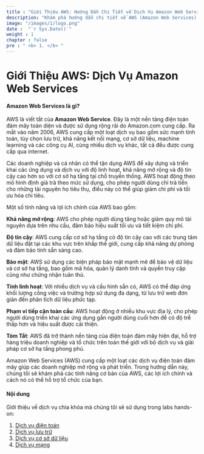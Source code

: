 ```yaml
---
title : "Giới Thiệu AWS: Hướng Dẫn Chi Tiết về Dịch Vụ Amazon Web Services"
description: "Khám phá hướng dẫn chi tiết về AWS (Amazon Web Services). Tìm hiểu các tính năng, lợi ích và cách dịch vụ này có thể thay đổi trải nghiệm điện toán đám mây của bạn."
image: "/images/1/logo.png"
date :  "`r Sys.Date()`" 
weight : 1
chapter : false
pre : " <b> 1. </b> "
---
```


# Giới Thiệu AWS: Dịch Vụ Amazon Web Services

#### Amazon Web Services là gì?
AWS là viết tắt của **Amazon Web Service**. Đây là một nền tảng điện toán đám mây toàn diện và được sử dụng rộng rãi do Amazon.com cung cấp. Ra mắt vào năm 2006, AWS cung cấp một loạt dịch vụ bao gồm sức mạnh tính toán, tùy chọn lưu trữ, khả năng kết nối mạng, cơ sở dữ liệu, machine learning và các công cụ AI, cùng nhiều dịch vụ khác, tất cả đều được cung cấp qua internet.

Các doanh nghiệp và cá nhân có thể tận dụng AWS để xây dựng và triển khai các ứng dụng và dịch vụ với độ linh hoạt, khả năng mở rộng và độ tin cậy cao hơn so với cơ sở hạ tầng tại chỗ truyền thống. AWS hoạt động theo mô hình định giá trả theo mức sử dụng, cho phép người dùng chỉ trả tiền cho những tài nguyên họ tiêu thụ, điều này có thể giúp giảm chi phí và tối ưu hóa chi tiêu.

Một số tính năng và lợi ích chính của AWS bao gồm:

**Khả năng mở rộng**: AWS cho phép người dùng tăng hoặc giảm quy mô tài nguyên dựa trên nhu cầu, đảm bảo hiệu suất tối ưu và tiết kiệm chi phí.

**Độ tin cậy**: AWS cung cấp cơ sở hạ tầng có độ tin cậy cao với các trung tâm dữ liệu đặt tại các khu vực trên khắp thế giới, cung cấp khả năng dự phòng và đảm bảo tính sẵn sàng cao.

**Bảo mật**: AWS sử dụng các biện pháp bảo mật mạnh mẽ để bảo vệ dữ liệu và cơ sở hạ tầng, bao gồm mã hóa, quản lý danh tính và quyền truy cập cũng như chứng nhận tuân thủ.

**Tính linh hoạt**: Với nhiều dịch vụ và cấu hình sẵn có, AWS có thể đáp ứng khối lượng công việc và trường hợp sử dụng đa dạng, từ lưu trữ web đơn giản đến phân tích dữ liệu phức tạp.

**Phạm vi tiếp cận toàn cầu**: AWS hoạt động ở nhiều khu vực địa lý, cho phép người dùng triển khai các ứng dụng gần người dùng cuối hơn để có độ trễ thấp hơn và hiệu suất được cải thiện.

**Tóm Tắt**: AWS đã trở thành nền tảng của điện toán đám mây hiện đại, hỗ trợ hàng triệu doanh nghiệp và tổ chức trên toàn thế giới với bộ dịch vụ và giải pháp cơ sở hạ tầng phong phú.

Amazon Web Services (AWS) cung cấp một loạt các dịch vụ điện toán đám mây giúp các doanh nghiệp mở rộng và phát triển. Trong hướng dẫn này, chúng tôi sẽ khám phá các tính năng cơ bản của AWS, các lợi ích chính và cách nó có thể hỗ trợ tổ chức của bạn.

#### Nội dung

Giới thiệu về dịch vụ chìa khóa mà chúng tôi sẽ sử dụng trong labs hands-on:
1. [Dịch vụ điện toán](1-Introduce-aws/1.1-ComputeServices/)
2. [Dịch vụ lưu trữ](1.2-StorageServices/)
3. [Dịch vụ cơ sở dữ liệu](1.3-DatabaseServices/)
4. [Dịch vụ mạng](1.4-NetworkingServices/)

